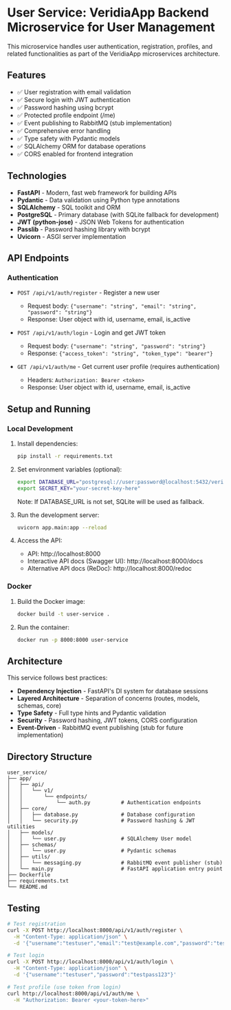 # User Service: VeridiaApp Backend Microservice for User Management

This microservice handles user authentication, registration, profiles, and related functionalities as part of the VeridiaApp microservices architecture.

## Features
- ✅ User registration with email validation
- ✅ Secure login with JWT authentication
- ✅ Password hashing using bcrypt
- ✅ Protected profile endpoint (/me)
- ✅ Event publishing to RabbitMQ (stub implementation)
- ✅ Comprehensive error handling
- ✅ Type safety with Pydantic models
- ✅ SQLAlchemy ORM for database operations
- ✅ CORS enabled for frontend integration

## Technologies
- **FastAPI** - Modern, fast web framework for building APIs
- **Pydantic** - Data validation using Python type annotations
- **SQLAlchemy** - SQL toolkit and ORM
- **PostgreSQL** - Primary database (with SQLite fallback for development)
- **JWT (python-jose)** - JSON Web Tokens for authentication
- **Passlib** - Password hashing library with bcrypt
- **Uvicorn** - ASGI server implementation

## API Endpoints

### Authentication
- `POST /api/v1/auth/register` - Register a new user
  - Request body: `{"username": "string", "email": "string", "password": "string"}`
  - Response: User object with id, username, email, is_active

- `POST /api/v1/auth/login` - Login and get JWT token
  - Request body: `{"username": "string", "password": "string"}`
  - Response: `{"access_token": "string", "token_type": "bearer"}`

- `GET /api/v1/auth/me` - Get current user profile (requires authentication)
  - Headers: `Authorization: Bearer <token>`
  - Response: User object with id, username, email, is_active

## Setup and Running

### Local Development
1. Install dependencies:
   ```bash
   pip install -r requirements.txt
   ```

2. Set environment variables (optional):
   ```bash
   export DATABASE_URL="postgresql://user:password@localhost:5432/veridiadb"
   export SECRET_KEY="your-secret-key-here"
   ```
   Note: If DATABASE_URL is not set, SQLite will be used as fallback.

3. Run the development server:
   ```bash
   uvicorn app.main:app --reload
   ```

4. Access the API:
   - API: http://localhost:8000
   - Interactive API docs (Swagger UI): http://localhost:8000/docs
   - Alternative API docs (ReDoc): http://localhost:8000/redoc

### Docker
1. Build the Docker image:
   ```bash
   docker build -t user-service .
   ```

2. Run the container:
   ```bash
   docker run -p 8000:8000 user-service
   ```

## Architecture

This service follows best practices:
- **Dependency Injection** - FastAPI's DI system for database sessions
- **Layered Architecture** - Separation of concerns (routes, models, schemas, core)
- **Type Safety** - Full type hints and Pydantic validation
- **Security** - Password hashing, JWT tokens, CORS configuration
- **Event-Driven** - RabbitMQ event publishing (stub for future implementation)

## Directory Structure
```
user_service/
├── app/
│   ├── api/
│   │   └── v1/
│   │       └── endpoints/
│   │           └── auth.py          # Authentication endpoints
│   ├── core/
│   │   ├── database.py              # Database configuration
│   │   └── security.py              # Password hashing & JWT utilities
│   ├── models/
│   │   └── user.py                  # SQLAlchemy User model
│   ├── schemas/
│   │   └── user.py                  # Pydantic schemas
│   ├── utils/
│   │   └── messaging.py             # RabbitMQ event publisher (stub)
│   └── main.py                      # FastAPI application entry point
├── Dockerfile
├── requirements.txt
└── README.md
```

## Testing
```bash
# Test registration
curl -X POST http://localhost:8000/api/v1/auth/register \
  -H "Content-Type: application/json" \
  -d '{"username":"testuser","email":"test@example.com","password":"testpass123"}'

# Test login
curl -X POST http://localhost:8000/api/v1/auth/login \
  -H "Content-Type: application/json" \
  -d '{"username":"testuser","password":"testpass123"}'

# Test profile (use token from login)
curl http://localhost:8000/api/v1/auth/me \
  -H "Authorization: Bearer <your-token-here>"
```

